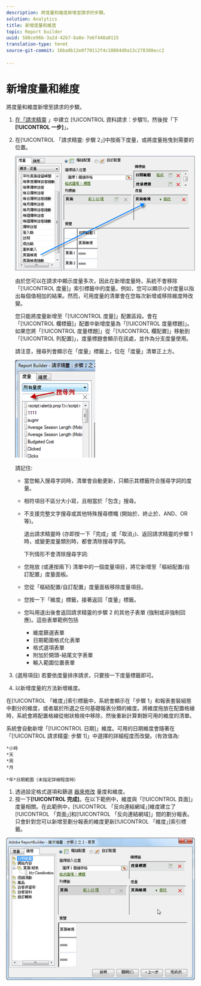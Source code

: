 ```yaml
---
description: 將度量和維度新增至請求的步驟。
solution: Analytics
title: 新增度量和維度
topic: Report builder
uuid: 588ce96b-3a2d-42b7-8a8e-7e6f448a0115
translation-type: tm+mt
source-git-commit: 16ba0b12e0f70112f4c10804d0a13c278388ecc2

---
```



# 新增度量和維度

將度量和維度新增至請求的步驟。

1. [在「請求精靈](/help/analyze/report-builder/data-requests/data-requests.md) 」中建立 [!UICONTROL 資料請求：步驟1]，然後按「下 **[!UICONTROL 一步]**」。
1. 在[!UICONTROL 「請求精靈: 步驟 2」]中按兩下度量，或將度量拖曳到需要的位置。

   ![步驟資訊](assets/adding_metrics.png)

   由於您可以在請求中顯示度量多次，因此在新增度量時，系統不會移除「[!UICONTROL 度量]」索引標籤中的度量。例如，您可以顯示小計度量以指出每個值相加的結果。然而，可用度量的清單會在您每次新增或移除維度時改變。

   您只能將度量新增至「[!UICONTROL 度量]」配置區段。會在「[!UICONTROL 欄標籤]」配置中新增度量為「[!UICONTROL 度量標題]」。如果您將「[!UICONTROL 度量標題]」從「[!UICONTROL 欄配置]」移動到「[!UICONTROL 列配置]」，度量標題會顯示在該處，並作為分支度量使用。

   請注意，搜尋列會顯示在「度量」標籤上，位在「度量」清單正上方。

   ![](assets/search_bar_metric.png)

   請記住:

   * 當您輸入搜尋字詞時，清單會自動更新，只顯示其標籤符合搜尋字詞的度量。
   * 相符項目不區分大小寫，且相當於「包含」搜尋。
   * 不支援完整文字搜尋或其他特殊搜尋標幟 (開始於、終止於、AND、OR 等)。

      退出請求精靈時 (亦即按一下「完成」或「取消」)、返回請求精靈的步驟 1 時，或變更度量類別時，都會清除搜尋字詞。

      下列情形不會清除搜尋字詞:

   * 您拖放 (或連按兩下) 清單中的一個度量項目，將它新增至「樞紐配置/自訂配置」度量面板。
   * 您從「樞紐配置/自訂配置」度量面板移除度量項目。
   * 您按一下「維度」標籤，接著返回「度量」標籤。
   * 您叫用退出後會返回請求精靈的步驟 2 的其他子表單 (強制或非強制回應)。這些表單範例包括

      * 維度篩選表單
      * 日期範圍格式化表單
      * 格式選項表單
      * 附加於開頭-結尾文字表單
      * 輸入範圍位置表單

1. (選用項目) 若要依度量排序請求，只要按一下度量標籤即可。
1. 以新增度量的方法新增維度。

在[!UICONTROL 「維度」]索引標籤中，系統會顯示在「步驟 1」和報表套裝組態中劃分的維度，或者屬於所選之任何基礎報表分類的維度。將維度拖放在配置格線時，系統會將配置格線從樹狀檢視中移除，然後重新計算剩餘可用的維度的清單。

系統會自動新增「[!UICONTROL 日期]」維度。可用的日期維度會隨著在「[!UICONTROL 請求精靈: 步驟 1]」中選擇的詳細程度而改變。(有效值為:

    *小時
    *天
    *周
    *月
    
    *年*日期範圍（未指定詳細程度時）

1. 透過設定格式選項和篩選 [器來修改](/help/analyze/report-builder/layout/t-format-display-headers.md) 量度和維度。
1. 按一下&#x200B;**[!UICONTROL 完成]**。在以下範例中，維度與「[!UICONTROL 頁面]」度量相關。在此範例中，[!UICONTROL 「反向連結網域」]維度建立了[!UICONTROL 「頁面」]和[!UICONTROL 「反向連結網域]」間的劃分報表。只會針對您可以新增至劃分報表的維度更新[!UICONTROL 「維度」]索引標籤。

![](assets/page_pageview_02.png)
